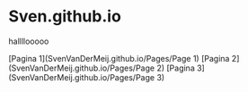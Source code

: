 # Sven.github.io



hallllooooo

[Pagina 1](SvenVanDerMeij.github.io/Pages/Page 1)
[Pagina 2](SvenVanDerMeij.github.io/Pages/Page 2)
[Pagina 3](SvenVanDerMeij.github.io/Pages/Page 3)
